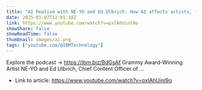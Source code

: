 ```yaml
---
title: "AI Realism with NE-YO and Ed Ulbrich: How AI affects artists, from IP to CGI"
date: 2025-01-07T12:01:10Z
link: https://www.youtube.com/watch?v=pxlAhUinl9o
showShare: false
showReadTime: false
thumbnail: images/ai.png
tags: ["youtube.com/@IBMTechnology"]
---
```

Explore the podcast → https://ibm.biz/BdGsAf Grammy Award-Winning Artist NE-YO and Ed Ulbrich, Chief Content Officer of ...

- Link to article: https://www.youtube.com/watch?v=pxlAhUinl9o